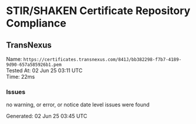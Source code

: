 # STIR/SHAKEN Certificate Repository Compliance

## TransNexus

Name: `https://certificates.transnexus.com/841J/bb382298-f7b7-4189-9d90-657a585926b1.pem`\
Tested At: 02 Jun 25 03:11 UTC\
Time: 22ms

### Issues

no warning, or error, or notice date level issues were found

Generated: 02 Jun 25 03:45 UTC